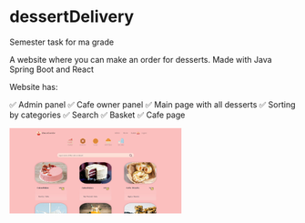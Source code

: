 # dessertDelivery
Semester task for ma grade

A website where you can make an order for desserts. Made with Java Spring Boot and React

Website has:

✅ Admin panel
✅ Cafe owner panel
✅ Main page with all desserts
✅ Sorting by categories
✅ Search
✅ Basket
✅ Cafe page

<img src="img/image1.jpg" width="60%" />
